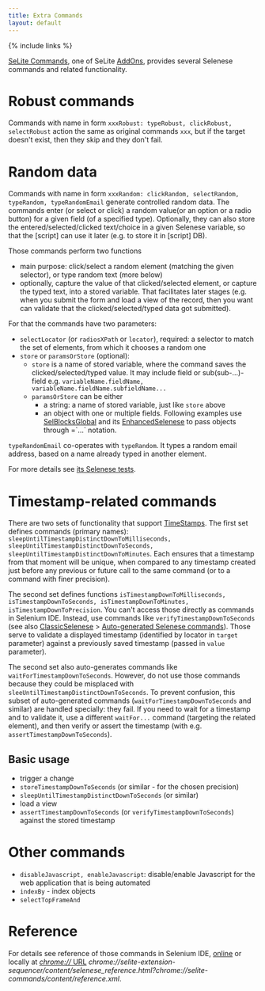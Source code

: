 ```yaml
---
title: Extra Commands
layout: default
---
```

{% include links %}

[SeLite Commands](https://addons.mozilla.org/en-US/firefox/addon/selite-commands/), one of SeLite [AddOns](AddOns), provides several Selenese commands and related functionality.

# Robust commands #
Commands with name in form `xxxRobust: typeRobust, clickRobust, selectRobust` action the same as original commands `xxx`, but if the target doesn't exist, then they skip and they don't fail.

# Random data #
Commands with name in form `xxxRandom: clickRandom, selectRandom, typeRandom, typeRandomEmail` generate controlled random data. The commands enter (or select or click) a random value(or an option or a radio button) for a given field (of a specified type). Optionally, they can also store the entered/selected/clicked text/choice in a given Selenese variable, so that the [script] can use it later (e.g. to store it in [script] DB).

Those commands perform two functions

  * main purpose: click/select a random element (matching the given selector), or type random text (more below)
  * optionally, capture the value of that clicked/selected element, or capture the typed text, into a stored variable. That facilitates later stages (e.g. when you submit the form and load a view of the record, then you want can validate that the clicked/selected/typed data got submitted).

For that the commands have two parameters:

  * `selectLocator` (or `radiosXPath` or `locator`), required: a selector to match the set of elements, from which it chooses a random one
  * `store` or `paramsOrStore` (optional):
    * `store` is a name of stored variable, where the command saves the clicked/selected/typed value. It may include field or sub(sub-...)-field e.g. `variableName.fieldName, variableName.fieldName.subfieldName...`
    * `paramsOrStore` can be either
      * a string: a name of stored variable, just like `store` above
      * an object with one or multiple fields. Following examples use [SelBlocksGlobal](SelBlocksGlobal) and its [EnhancedSelenese](EnhancedSelenese) to pass objects through =\`...\` notation.

`typeRandomEmail` co-operates with `typeRandom`. It types a random email address, based on a name already typed in another element.

For more details see [its Selenese tests](https://code.google.com/p/selite/source/browse/#git%2Fcommands%2Fselenese-tests).

# Timestamp-related commands #
There are two sets of functionality that support [TimeStamps](TimeStamps). The first set defines commands (primary names): `sleepUntilTimestampDistinctDownToMilliseconds, sleepUntilTimestampDistinctDownToSeconds, sleepUntilTimestampDistinctDownToMinutes`. Each ensures that a timestamp from that moment will be unique, when compared to any timestamp created just before any previous or future call to the same command (or to a command with finer precision).

The second set defines functions `isTimestampDownToMilliseconds, isTimestampDownToSeconds, isTimestampDownToMinutes, isTimestampDownToPrecision`. You can't access those directly as commands in Selenium IDE. Instead, use commands like `verifyTimestampDownToSeconds` (see also [ClassicSelenese](ClassicSelenese) > [Auto-generated Selenese commands](ClassicSelenese#auto-generated-selenese-commands)). Those serve to validate a displayed timestamp (identified by locator in `target` parameter) against a previously saved timestamp (passed in `value` parameter).

The second set also auto-generates commands like `waitForTimestampDownToSeconds`. However, do not use those commands because they could be misplaced with `sleeUntilTimestampDistinctDownToSeconds`. To prevent confusion, this subset of auto-generated commands (`waitForTimestampDownToSeconds` and similar) are handled specially: they fail. If you need to wait for a timestamp and to validate it, use a different `waitFor...` command (targeting the related element), and then verify or assert the timestamp (with e.g. `assertTimestampDownToSeconds`).

## Basic usage ##
  * trigger a change
  * `storeTimestampDownToSeconds` (or similar - for the chosen precision)
  * `sleepUntilTimestampDistinctDownToSeconds` (or similar)
  * load a view
  * `assertTimestampDownToSeconds` (or `verifyTimestampDownToSeconds`) against the stored timestamp

# Other commands #
  * `disableJavascript, enableJavascript`: disable/enable Javascript for the web application that is being automated
  * `indexBy` - index objects
  * `selectTopFrameAnd`

# Reference #
For details see reference of those commands in Selenium IDE, [online](https://cdn.rawgit.com/selite/selite/master/commands/src/chrome/content/reference.xml) or locally at [_chrome://_ URL](AboutDocumentation#firefox-chrome-urls-for-documentation-and-gui) _chrome://selite-extension-sequencer/content/selenese_reference.html?chrome://selite-commands/content/reference.xml_.